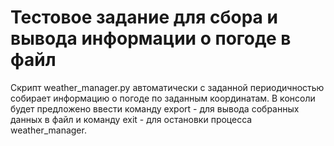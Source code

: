 # Тестовое задание для сбора и вывода информации о погоде в файл

Скрипт weather_manager.py автоматически с заданной периодичностью собирает информацию о погоде по заданным координатам.
В консоли будет предложено ввести команду export - для вывода собранных данных в файл и команду exit - для остановки процесса weather_manager.
 
